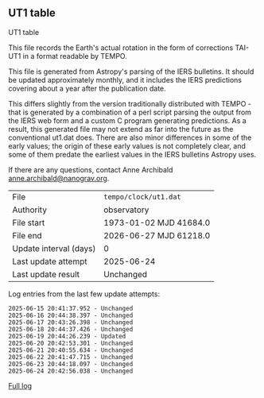 
## UT1 table

UT1 table

This file records the Earth's actual rotation in the form of
corrections TAI-UT1 in a format readable by TEMPO.

This file is generated from Astropy's parsing of the IERS
bulletins. It should be updated approximately monthly, and it
includes the IERS predictions covering about a year after the
publication date.

This differs slightly from the version traditionally distributed
with TEMPO - that is generated by a combination of a perl script
parsing the output from the IERS web form and a custom C program
generating predictions. As a result, this generated file may not
extend as far into the future as the conventional ut1.dat does.
There are also minor differences in some of the early values; the
origin of these early values is not completely clear, and some of
them predate the earliest values in the IERS bulletins Astropy uses.

If there are any questions, contact Anne Archibald
<anne.archibald@nanograv.org>.

|     |     |
|:--- |:--- |
| File | `tempo/clock/ut1.dat` |
| Authority | observatory |
| File start | 1973-01-02 MJD 41684.0 |
| File end | 2026-06-27 MJD 61218.0 |
| Update interval (days) | 0 |
| Last update attempt | 2025-06-24 |
| Last update result | Unchanged |

Log entries from the last few update attempts:
```
2025-06-15 20:41:37.952 - Unchanged
2025-06-16 20:44:38.397 - Unchanged
2025-06-17 20:43:26.398 - Unchanged
2025-06-18 20:44:37.426 - Unchanged
2025-06-19 20:44:26.239 - Updated
2025-06-20 20:42:53.301 - Unchanged
2025-06-21 20:40:55.634 - Unchanged
2025-06-22 20:41:47.715 - Unchanged
2025-06-23 20:44:18.097 - Unchanged
2025-06-24 20:42:56.038 - Unchanged
```
[Full log](https://raw.githubusercontent.com/ipta/pulsar-clock-corrections/main/log/tempo/clock/ut1.dat.log)
